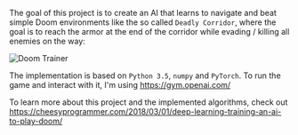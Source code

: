 The goal of this project is to create an AI that learns to navigate and beat simple Doom environments like the so called `Deadly Corridor`, 
where the goal is to reach the armor at the end of the corridor while evading / killing all enemies on the way:

![Doom Trainer](https://cheesyprogrammer.com/wp-content/uploads/2018/03/doom.gif)

The implementation is based on `Python 3.5`, `numpy` and `PyTorch`. To run the game and interact with it, I'm using https://gym.openai.com/

To learn more about this project and the implemented algorithms, check out https://cheesyprogrammer.com/2018/03/01/deep-learning-training-an-ai-to-play-doom/
